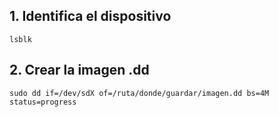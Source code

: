 ## 1. Identifica el dispositivo

```shell
lsblk
```

## 2. Crear la imagen .dd

```shell
sudo dd if=/dev/sdX of=/ruta/donde/guardar/imagen.dd bs=4M status=progress
```